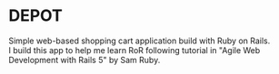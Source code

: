 # DEPOT

Simple web-based shopping cart application build with Ruby on Rails.  
I build this app to help me learn RoR following tutorial in "Agile Web Development with Rails 5" by Sam Ruby.
